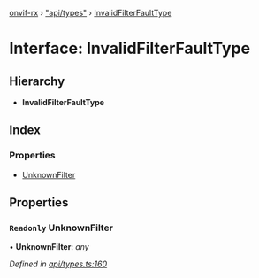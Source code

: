 [onvif-rx](../README.md) › ["api/types"](../modules/_api_types_.md) › [InvalidFilterFaultType](_api_types_.invalidfilterfaulttype.md)

# Interface: InvalidFilterFaultType

## Hierarchy

* **InvalidFilterFaultType**

## Index

### Properties

* [UnknownFilter](_api_types_.invalidfilterfaulttype.md#readonly-unknownfilter)

## Properties

### `Readonly` UnknownFilter

• **UnknownFilter**: *any*

*Defined in [api/types.ts:160](https://github.com/patrickmichalina/onvif-rx/blob/3e9b152/src/api/types.ts#L160)*
